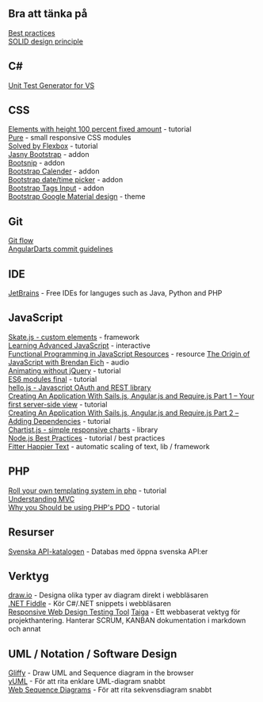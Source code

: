 Bra att tänka på
----------------
[Best practices](https://github.com/timoxley/best-practices)  
[SOLID design principle](http://en.wikipedia.org/wiki/SOLID_%28object-oriented_design%29)  

C#
--
[Unit Test Generator for VS](http://visualstudiogallery.msdn.microsoft.com/45208924-e7b0-45df-8cff-165b505a38d7)   

CSS
---
[Elements with height 100 percent fixed amount](http://www.codelord.net/2014/09/08/css-tip-elements-with-height-100-percent-fixed-amount/) - tutorial  
[Pure](http://purecss.io/) - small responsive CSS modules  
[Solved by Flexbox](http://philipwalton.github.io/solved-by-flexbox/) - tutorial  
[Jasny Bootstrap](http://jasny.github.io/bootstrap/) - addon  
[Bootsnip](http://bootsnipp.com/) - addon  
[Bootstrap Calender](http://bootstrap-calendar.azurewebsites.net/) - addon  
[Bootstrap date/time picker](http://tarruda.github.io/bootstrap-datetimepicker/) - addon  
[Bootstrap Tags Input](http://timschlechter.github.io/bootstrap-tagsinput/examples/) - addon  
[Bootstrap Google Material design](http://fezvrasta.github.io/bootstrap-material-design/) - theme

Git
---
[Git flow](http://nvie.com/posts/a-successful-git-branching-model/)  
[AngularDarts commit guidelines](https://github.com/angular/angular.dart/blob/master/CONTRIBUTING.md#-git-commit-guidelines)  

IDE
---
[JetBrains](http://www.jetbrains.com/student/) - Free IDEs for languges such as Java, Python and PHP  

JavaScript
----------
[Skate.js - custom elements](https://github.com/skatejs/skatejs/blob/master/README.md) - framework   
[Learning Advanced JavaScript](http://ejohn.org/apps/learn/) - interactive    
[Functional Programming in JavaScript Resources](https://github.com/timoxley/functional-javascript-workshop/wiki#grab-bag-libraries) - resource
[The Origin of JavaScript with Brendan Eich](http://javascriptjabber.com/124-jsj-the-origin-of-javascript-with-brendan-eich/) - audio  
[Animating without jQuery](http://www.smashingmagazine.com/2014/09/04/animating-without-jquery/) - tutorial  
[ES6 modules final](http://www.2ality.com/2014/09/es6-modules-final.html) - tutorial  
[hello.js - Javascript OAuth and REST library](http://adodson.com/hello.js/)  
[Creating An Application With Sails.js, Angular.js and Require.js Part 1 – Your first server-side view](http://modernweb.com/2014/07/29/create-an-app-sails-angular-require-pt-1/) - tutorial   
[Creating An Application With Sails.js, Angular.js and Require.js Part 2 – Adding Dependencies](http://modernweb.com/2014/08/05/create-an-app-sails-angular-require-pt-2/) - tutorial  
[Chartist.js - simple responsive charts](http://gionkunz.github.io/chartist-js/index.html) - library  
[Node.js Best Practices](http://blog.risingstack.com/node-js-best-practices/) - tutorial / best practices  
[Fitter Happier Text](http://jxnblk.github.io/fitter-happier-text/) - automatic scaling of text, lib / framework  

PHP
---
[Roll your own templating system in php](http://code.tutsplus.com/tutorials/roll-your-own-templating-system-in-php--net-16596) - tutorial  
[Understanding MVC](https://stackoverflow.com/questions/16594907/understanding-mvc-views-in-php/16596704#16596704)  
[Why you Should be using PHP's PDO](http://code.tutsplus.com/tutorials/why-you-should-be-using-phps-pdo-for-database-access--net-12059) - tutorial  

Resurser
--------
[Svenska API-katalogen](http://apikatalogen.se/) - Databas med öppna svenska API:er  

Verktyg
-------
[draw.io](https://www.draw.io/) - Designa olika typer av diagram direkt i webbläsaren  
[.NET Fiddle](https://dotnetfiddle.net/) - Kör C#/.NET snippets i webbläsaren  
[Responsive Web Design Testing Tool](http://www.dimensionstoolkit.com/)
[Taiga](https://tree.taiga.io/) - Ett webbaserat vektyg för projekthantering. Hanterar SCRUM, KANBAN dokumentation i markdown och annat

UML / Notation / Software Design
--------------------------------
[Gliffy](https://www.gliffy.com/) - Draw UML and Sequence diagram in the browser  
[yUML](http://yuml.me/) - För att rita enklare UML-diagram snabbt  
[Web Sequence Diagrams](https://www.websequencediagrams.com/) - För att rita sekvensdiagram snabbt  


